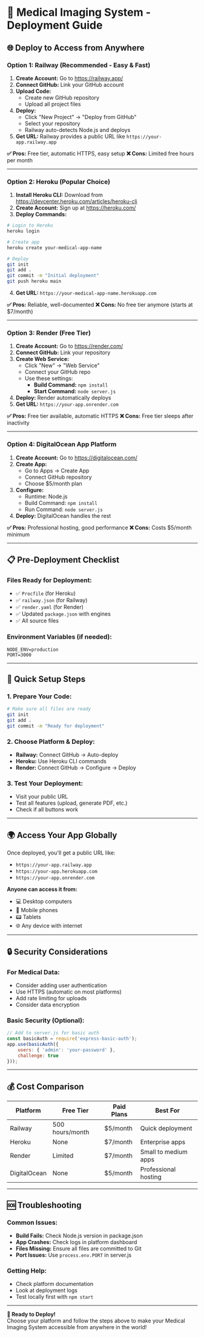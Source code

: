 # 🚀 Medical Imaging System - Deployment Guide

## 🌐 **Deploy to Access from Anywhere**

### **Option 1: Railway (Recommended - Easy & Fast)**

1. **Create Account:** Go to https://railway.app/
2. **Connect GitHub:** Link your GitHub account
3. **Upload Code:** 
   - Create new GitHub repository
   - Upload all project files
4. **Deploy:**
   - Click "New Project" → "Deploy from GitHub"
   - Select your repository
   - Railway auto-detects Node.js and deploys
5. **Get URL:** Railway provides a public URL like `https://your-app.railway.app`

**✅ Pros:** Free tier, automatic HTTPS, easy setup
**❌ Cons:** Limited free hours per month

---

### **Option 2: Heroku (Popular Choice)**

1. **Install Heroku CLI:** Download from https://devcenter.heroku.com/articles/heroku-cli
2. **Create Account:** Sign up at https://heroku.com/
3. **Deploy Commands:**
```bash
# Login to Heroku
heroku login

# Create app
heroku create your-medical-app-name

# Deploy
git init
git add .
git commit -m "Initial deployment"
git push heroku main
```
4. **Get URL:** `https://your-medical-app-name.herokuapp.com`

**✅ Pros:** Reliable, well-documented
**❌ Cons:** No free tier anymore (starts at $7/month)

---

### **Option 3: Render (Free Tier)**

1. **Create Account:** Go to https://render.com/
2. **Connect GitHub:** Link your repository
3. **Create Web Service:**
   - Click "New" → "Web Service"
   - Connect your GitHub repo
   - Use these settings:
     - **Build Command:** `npm install`
     - **Start Command:** `node server.js`
4. **Deploy:** Render automatically deploys
5. **Get URL:** `https://your-app.onrender.com`

**✅ Pros:** Free tier available, automatic HTTPS
**❌ Cons:** Free tier sleeps after inactivity

---

### **Option 4: DigitalOcean App Platform**

1. **Create Account:** Go to https://digitalocean.com/
2. **Create App:**
   - Go to Apps → Create App
   - Connect GitHub repository
   - Choose $5/month plan
3. **Configure:**
   - Runtime: Node.js
   - Build Command: `npm install`
   - Run Command: `node server.js`
4. **Deploy:** DigitalOcean handles the rest

**✅ Pros:** Professional hosting, good performance
**❌ Cons:** Costs $5/month minimum

---

## 📋 **Pre-Deployment Checklist**

### **Files Ready for Deployment:**
- ✅ `Procfile` (for Heroku)
- ✅ `railway.json` (for Railway)
- ✅ `render.yaml` (for Render)
- ✅ Updated `package.json` with engines
- ✅ All source files

### **Environment Variables (if needed):**
```
NODE_ENV=production
PORT=3000
```

---

## 🔧 **Quick Setup Steps**

### **1. Prepare Your Code:**
```bash
# Make sure all files are ready
git init
git add .
git commit -m "Ready for deployment"
```

### **2. Choose Platform & Deploy:**
- **Railway:** Connect GitHub → Auto-deploy
- **Heroku:** Use Heroku CLI commands
- **Render:** Connect GitHub → Configure → Deploy

### **3. Test Your Deployment:**
- Visit your public URL
- Test all features (upload, generate PDF, etc.)
- Check if all buttons work

---

## 🌍 **Access Your App Globally**

Once deployed, you'll get a public URL like:
- `https://your-app.railway.app`
- `https://your-app.herokuapp.com`
- `https://your-app.onrender.com`

**Anyone can access it from:**
- 💻 Desktop computers
- 📱 Mobile phones
- 📟 Tablets
- 🌐 Any device with internet

---

## 🔒 **Security Considerations**

### **For Medical Data:**
- Consider adding user authentication
- Use HTTPS (automatic on most platforms)
- Add rate limiting for uploads
- Consider data encryption

### **Basic Security (Optional):**
```javascript
// Add to server.js for basic auth
const basicAuth = require('express-basic-auth');
app.use(basicAuth({
    users: { 'admin': 'your-password' },
    challenge: true
}));
```

---

## 💰 **Cost Comparison**

| Platform | Free Tier | Paid Plans | Best For |
|----------|-----------|------------|----------|
| Railway | 500 hours/month | $5/month | Quick deployment |
| Heroku | None | $7/month | Enterprise apps |
| Render | Limited | $7/month | Small to medium apps |
| DigitalOcean | None | $5/month | Professional hosting |

---

## 🆘 **Troubleshooting**

### **Common Issues:**
- **Build Fails:** Check Node.js version in package.json
- **App Crashes:** Check logs in platform dashboard
- **Files Missing:** Ensure all files are committed to Git
- **Port Issues:** Use `process.env.PORT` in server.js

### **Getting Help:**
- Check platform documentation
- Look at deployment logs
- Test locally first with `npm start`

---

**🎉 Ready to Deploy!**  
Choose your platform and follow the steps above to make your Medical Imaging System accessible from anywhere in the world!